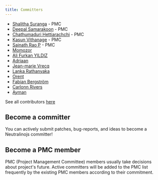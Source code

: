 ```yaml
---
title: Committers
---
```


- [Shalitha Suranga](https://github.com/shalithasuranga) - PMC
- [Deepal Samarakoon](https://github.com/deepz123) - PMC
- [Chathumaduri Hettiarachchi](https://github.com/Chathumaduri456) - PMC
- [Kasun Vithanage](https://github.com/kasvith) - PMC
- [Sainath Rao P](https://github.com/pathange-s) - PMC
- [Momozor](https://github.com/momozor)
- [Ali Furkan YILDIZ](https://github.com/uAliFurkanY)
- [Adriaan](https://github.com/hypherionmc)
- [Jean-marie Vrecq](https://github.com/corbane)
- [Lanka Rathanyaka](https://github.com/Lahirutech)
- [Orent](https://github.com/orent)
- [Fabian Bergström](https://github.com/fabjan)
- [Carlonn Rivers](https://github.com/danidre14)
- [Ayman](https://github.com/Ayman161803)

See all contributors [here](https://github.com/neutralinojs/neutralinojs/graphs/contributors)

## Become a committer

You can actively submit patches, bug-reports, and ideas to become a Neutralinojs committer!

## Become a PMC member

PMC (Project Management Committee) members usually take decisions about project's future.
Active committers will be added to the PMC list frequently by the existing PMC members
according to their commitment.

